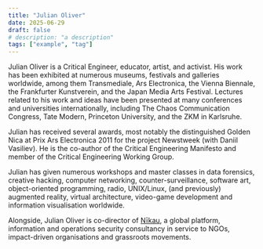 ```yaml
---
title: "Julian Oliver"
date: 2025-06-29
draft: false
# description: "a description"
tags: ["example", "tag"]
---
```


Julian Oliver is a Critical Engineer, educator, artist, and activist. His work
has been exhibited at numerous museums, festivals and galleries worldwide,
among them Transmediale, Ars Electronica, the Vienna Biennale, the Frankfurter
Kunstverein, and the Japan Media Arts Festival. Lectures related to his work
and ideas have been presented at many conferences and universities
internationally, including The Chaos Communication Congress, Tate Modern,
Princeton University, and the ZKM in Karlsruhe.

Julian has received several awards, most notably the distinguished Golden Nica
at Prix Ars Electronica 2011 for the project Newstweek (with Daniil Vasiliev).
He is the co-author of the Critical Engineering Manifesto and member of the
Critical Engineering Working Group.

Julian has given numerous workshops and master classes in data forensics,
creative hacking, computer networking, counter-surveillance, software art,
object-oriented programming, radio, UNIX/Linux, (and previously) augmented
reality, virtual architecture, video-game development and information
visualisation worldwide. 

Alongside, Julian Oliver is co-director of [Nīkau](https://nikau.io), a global
platform, information and operations security consultancy in service to NGOs,
impact-driven organisations and grassroots movements.
